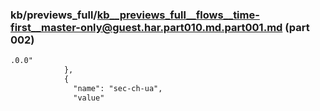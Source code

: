 ### kb/previews_full/kb__previews_full__flows__time-first__master-only@guest.har.part010.md.part001.md (part 002)

```md
.0.0"
            },
            {
              "name": "sec-ch-ua",
              "value"
```

```
